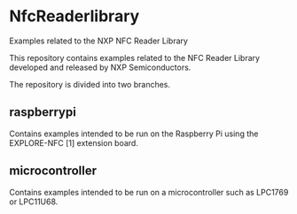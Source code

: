 # NfcReaderlibrary
Examples related to the NXP NFC Reader Library

This repository contains examples related to the NFC Reader Library developed and released by NXP Semiconductors.

The repository is divided into two branches.
## raspberrypi
Contains examples intended to be run on the Raspberry Pi using the EXPLORE-NFC [1] extension board.

## microcontroller
Contains examples intended to be run on a microcontroller such as LPC1769 or LPC11U68.